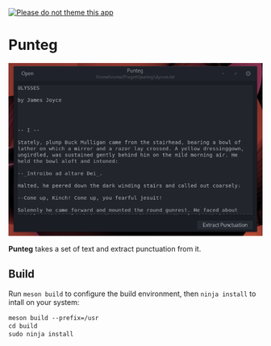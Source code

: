 [![Please do not theme this app](https://stopthemingmy.app/badge.svg)](https://stopthemingmy.app)

# Punteg

![show punteg in action](punteg-gif-ulisses.gif)

**Punteg** takes a set of text and extract punctuation from it.

## Build
Run `meson build` to configure the build environment, then `ninja install` to
intall on your system:

```
meson build --prefix=/usr
cd build
sudo ninja install
```
